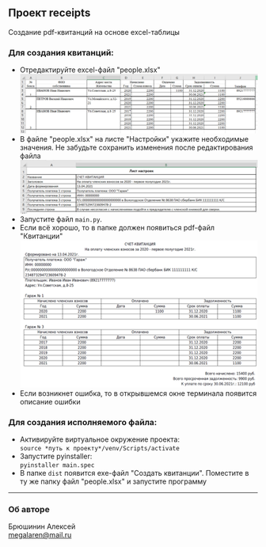 ## Проект receipts
Создание pdf-квитанций на основе excel-таблицы
### Для создания квитанций:
- Отредактируйте excel-файл "people.xlsx"
  ![alt text](screenshots/people.png "")
- В файле "people.xlsx" на листе "Настройки" укажите необходимые значения.
   Не забудьте сохранить изменения после редактирования файла
  ![alt text](screenshots/settings.png)
- Запустите файл ```main.py```.
- Если всё хорошо, то в папке должен появиться pdf-файл "Квитанции"
  ![alt text](screenshots/receipt.png)
- Если возникнет ошибка, то в открывшемся окне терминала появится описание ошибки
### Для создания исполняемого файла:
- Активируйте виртуальное окружение проекта:  
  ```source *путь к проекту*/venv/Scripts/activate```
- Запустите pyinstaller:  
```pyinstaller main.spec```
- В папке ```dist``` появится exe-файл "Создать квитанции". Поместите в ту же папку 
  файл "people.xlsx" и запустите программу
***
### Об авторе  
Брюшинин Алексей  
<megalaren@mail.ru>
